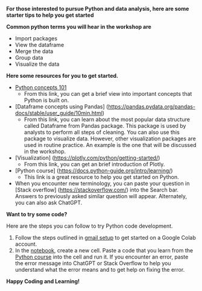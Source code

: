 **For those interested to pursue Python and data analysis, here are some starter tips to help you get started**

**Common python terms you will hear in the workshop are**
- Import packages
- View the dataframe
- Merge the data
- Group data 
- Visualize the data

**Here some resources for you to get started.**
- [Python concepts 101](https://www.freecodecamp.org/news/python-fundamentals-for-data-science/#:~:text=A%20basic%20Python%20curriculum%20can%20be%20broken%20down,functions%204%20Object-oriented%20programming%20and%20using%20external%20libraries)
    - From this link, you can get a brief view into important concepts that Python is built on.
- [Dataframe concepts using Pandas] (https://pandas.pydata.org/pandas-docs/stable/user_guide/10min.html)
    - From this link, you can learn about the most popular data structure called Dataframe from Pandas package. This package is used by analysts to perform all steps of cleaning. You can also use this package to visualize data. However, other visualization packages are used in routine practice. An example is the one that will be discussed in the workshop.
- [Visualization] (https://plotly.com/python/getting-started/)
    - From this link, you can get an brief introduction of Plotly.
- [Python course] (https://docs.python-guide.org/intro/learning/)
    - This link is a great resource to help you get started on Python.    
- When you encounter new terminology, you can paste your question in [Stack overflow] (https://stackoverflow.com/) into the Search bar. Answers to previously asked similar question will appear. Alternately, you can also ask ChatGPT. 


**Want to try some code?**

Here are the steps you can follow to try Python code development.
1. Follow the steps outlined in [gmail setup](./gmail_setup.md) to get started on a Google Colab account.
2. In the [notebook](./test_notebook.ipynb), create a new cell. Paste a code that you learn from the [Python course](https://docs.python-guide.org/intro/learning/) into the cell and run it. If you encounter an error, paste the error message into ChatGPT or Stack Overflow to help you understand what the error means and to get help on fixing the error.

**Happy Coding and Learning!**
